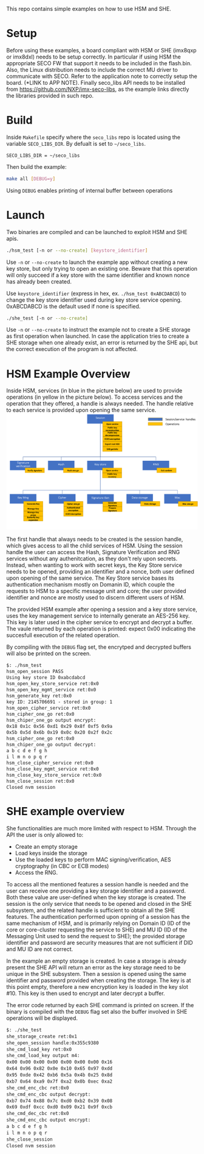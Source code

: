 This repo contains simple examples on how to use HSM and SHE.

# Setup

Before using these examples, a board compliant with HSM or SHE (imx8qxp or imx8dxl) needs to be setup correctly. In particular if using HSM the appropriate SECO FW that support it needs to be included in the flash.bin. Also, the Linux distribution needs to include the correct MU driver to communicate with SECO. Refer to the application note to correctly setup the board. (*LINK to APP NOTE). Finally seco_libs API needs to be installed from https://github.com/NXP/imx-seco-libs, as the example links directly the libraries provided in such repo.

# Build
Inside `Makefile` specify where the `seco_libs` repo is located using the variable `SECO_LIBS_DIR`. By defualt is set to `~/seco_libs`.

```
SECO_LIBS_DIR = ~/seco_libs
```

Then build the example:
```bash
make all [DEBUG=y]
```
Using `DEBUG` enables printing of internal buffer between operations

# Launch
Two binaries are compiled and can be launched to exploit HSM and SHE apis.
```bash
./hsm_test [-n or --no-create] [keystore_identifier]
```
Use `-n` or `--no-create` to launch the example app without creating a new key store, but only trying to open an existing one. Beware that this operation will only succeed if a key store with the same identifier and known nonce has already been created.

Use `keystore_identifier` (express in hex, ex. `./hsm_test 0xABCDABCD`) to change the key store identifier used during key store service opening. 0xABCDABCD is the default used if none is specified. 

```bash
./she_test [-n or --no-create]
```
Use `-n` or `--no-create` to instruct the example not to create a SHE storage as first operation when launched. In case the application tries to create a SHE storage when one already exist, an error is returned by the SHE api, but the correct execution of the program is not affected.

# HSM Example Overview

Inside HSM, services (in blue in the picture below) are used to provide operations (in yellow in the picture below). To access services and the operation that they offered, a handle is always needed. The handle relative to each service is provided upon opening the same service. 
![HSM structure described through dependencies of services and handles](figures/hsm_services.png)

The first handle that always needs to be created is the session handle, which gives access to all the child services of HSM. Using the session handle the user can access the Hash, Signature Verification and RNG services without any authenitcation, as they don't rely upon secrets. Instead, when wanting to work with secret keys, the Key Store service needs to be opened, providing an identifier and a nonce, both user defined upon opening of the same service. The Key Store service bases its authentication mechanism mostly on Domanin ID, which couple the requests to HSM to a specific message unit and core; the user provided identifier and nonce are mostly used to discern different users of HSM. 

The provided HSM example after opening a session and a key store service, uses the key management service to internally generate an AES-256 key. This key is later used in the cipher service to encrypt and decrypt a buffer. The vaule returned by each operation is printed: expect 0x00 indicating the succesfull execution of the related operation.

By compiling with the `DEBUG` flag set, the encrytped and decrypted buffers will also be printed on the screen.

```
$: ./hsm_test
hsm_open_session PASS
Using key store ID 0xabcdabcd
hsm_open_key_store_service ret:0x0
hsm_open_key_mgmt_service ret:0x0 
hsm_generate_key ret:0x0 
key ID: 2145706691 - stored in group: 1
hsm_open_cipher_service ret:0x0 
hsm_cipher_one_go ret:0x0 
hsm_chiper_one_go output encrypt:
0x18 0x1c 0x56 0xd1 0x29 0x8f 0xf5 0x9a 
0x5b 0x5d 0x6b 0x19 0x0c 0x20 0x2f 0x2c 
hsm_cipher_one_go ret:0x0 
hsm_chiper_one_go output decrypt:
a b c d e f g h 
i l m n o p q r 
hsm_close_cipher_service ret:0x0 
hsm_close_key_mgmt_service ret:0x0 
hsm_close_key_store_service ret:0x0
hsm_close_session ret:0x0
Closed nvm session
```

# SHE example overview

She functionalities are much more limited with respect to HSM. Through the API the user is only allowed to:
* Create an empty storage
* Load keys inside the storage
* Use the loaded keys to perform MAC signing/verification, AES cryptography (in CBC or ECB modes) 
* Access the RNG.

To access all the mentioned features a session handle is needed and the user can receive one providing a key storage identifier and a password. Both these value are user-defined when the key storage is created. The session is the only service that needs to be opened and closed in the SHE subsystem, and the related handle is sufficient to obtain all the SHE features. The authentication performed upon opning of a session has the same mechanism of HSM, and is primarily relying on Domain ID (ID of the core or core-cluster requesting the service to SHE) and MU ID (ID of the Messaging Unit used to send the request to SHE); the provided storage identifier and password are security measures that are not sufficient if DID and MU ID are not correct.

In the example an empty storage is created. In case a storage is already present the SHE API will return an error as the key storage need to be unique in the SHE subsystem. Then a session is opened using the same identifier and password provided when creating the storage. The key is at this point empty, therefore a new encryption key is loaded in the key slot #10. This key is then used to encrypt and later decrypt a buffer. 

The error code returned by each SHE command is printed on screen. If the binary is compiled with the `DEBUG` flag set also the buffer involved in SHE operations will be displayed. 

```bash
$: ./she_test 
she_storage_create ret:0x1
she_open_session handle:0x355c9380
she_cmd_load_key ret:0x0
she_cmd_load_key output m4:
0x00 0x00 0x00 0x00 0x00 0x00 0x00 0x16 
0x64 0x96 0x82 0x0e 0x10 0x65 0x97 0xdd 
0x95 0xde 0x42 0xb6 0x5a 0x4b 0x25 0x8d 
0xb7 0x64 0xa9 0x7f 0xa2 0x0b 0xec 0xa2 
she_cmd_enc_cbc ret:0x0
she_cmd_enc_cbc output decrypt:
0xb7 0x74 0x88 0x7c 0xd0 0xb2 0x39 0x08 
0x69 0xdf 0xcc 0xd0 0x09 0x21 0x9f 0xcb 
she_cmd_dec_cbc ret:0x0
she_cmd_enc_cbc output encrypt:
a b c d e f g h 
i l m n o p q r 
she_close_session
Closed nvm session
```